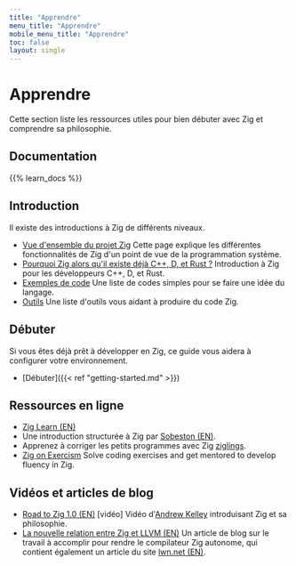 ```yaml
---
title: "Apprendre"
menu_title: "Apprendre"
mobile_menu_title: "Apprendre"
toc: false
layout: single
---
```


# Apprendre
Cette section liste les ressources utiles pour bien débuter avec Zig et comprendre sa philosophie.

## Documentation
{{% learn_docs %}}

## Introduction
Il existe des introductions à Zig de différents niveaux.

- [Vue d'ensemble du projet Zig](overview/)
Cette page explique les différentes fonctionnalités de Zig d'un point de vue de la programmation système.
- [Pourquoi Zig alors qu'il existe déjà C++, D, et Rust ?](why_zig_rust_d_cpp/)
Introduction à Zig pour les développeurs C++, D, et Rust.
- [Exemples de code](samples/)
Une liste de codes simples pour se faire une idée du langage.
- [Outils](tools/)
Une liste d'outils vous aidant à produire du code Zig.


## Débuter
Si vous êtes déjà prêt à développer en Zig, ce guide vous aidera à configurer votre environnement.

- [Débuter]({{< ref "getting-started.md" >}})

## Ressources en ligne
- [Zig Learn (EN)](https://ziglearn.org)
- Une introduction structurée à Zig par [Sobeston (EN)](https://github.com/sobeston).  
- Apprenez à corriger les petits programmes avec Zig [ziglings](https://github.com/ratfactor/ziglings).
- [Zig on Exercism](https://exercism.org/tracks/zig)
Solve coding exercises and get mentored to develop fluency in Zig.

## Vidéos et articles de blog
- [Road to Zig 1.0 (EN)](https://www.youtube.com/watch?v=Gv2I7qTux7g) [vidéo]
Vidéo d'[Andrew Kelley](https://andrewkelley.me) introduisant Zig et sa philosophie.
- [La nouvelle relation entre Zig et LLVM (EN)](https://kristoff.it/blog/zig-new-relationship-llvm/)
Un article de blog sur le travail à accomplir pour rendre le compilateur Zig autonome, qui contient également un article du site [lwn.net (EN)](https://lwn.net/Articles/833400/).

